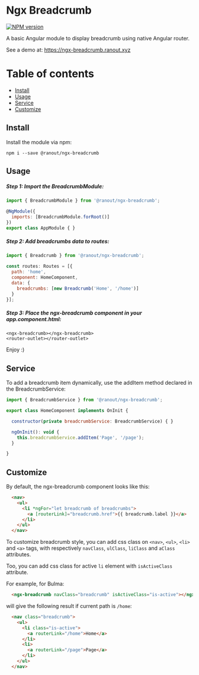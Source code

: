 # Ngx Breadcrumb

[![NPM version][npm-image]][npm-url]

A basic Angular module to display breadcrumb using native Angular router.

See a demo at: https://ngx-breadcrumb.ranout.xyz

Table of contents
=================

  * [Install](#install)
  * [Usage](#usage)
  * [Service](#service)
  * [Customize](#customize)

## Install

Install the module via npm:

    npm i --save @ranout/ngx-breadcrumb

## Usage

##### Step 1: Import the BreadcrumbModule:

```js
import { BreadcrumbModule } from '@ranout/ngx-breadcrumb';

@NgModule({
  imports: [BreadcrumbModule.forRoot()]
})
export class AppModule { }
```

##### Step 2: Add breadcrumbs data to routes:

```js
import { Breadcrumb } from '@ranout/ngx-breadcrumb';

const routes: Routes = [{
  path: 'home',
  component: HomeComponent,
  data: { 
    breadcrumbs: [new Breadcrumb('Home', '/home')] 
  }
}];
```

##### Step 3: Place the ngx-breadcrumb component in your app.component.html:

	<ngx-breadcrumb></ngx-breadcrumb>
	<router-outlet></router-outlet>

Enjoy :)

## Service

To add a breadcrumb item dynamically, use the addItem method declared in the BreadcrumbService:

```js
import { BreadcrumbService } from '@ranout/ngx-breadcrumb';

export class HomeComponent implements OnInit {

  constructor(private breadcrumbService: BreadcrumbService) { }

  ngOnInit(): void {
    this.breadcrumbService.addItem('Page', '/page');
  }

}
```

## Customize

By default, the ngx-breadcrumb component looks like this:

```html
  <nav>
    <ul>
      <li *ngFor="let breadcrumb of breadcrumbs">
        <a [routerLink]="breadcrumb.href">{{ breadcrumb.label }}</a>
      </li>
    </ul>
  </nav>
```

To customize breadcrumb style, you can add css class on `<nav>`, `<ul>`, `<li>` and `<a>` tags, with respectively `navClass`, `ulClass`, `liClass` and `aClass` attributes.

Too, you can add css class for active `li` element with `isActiveClass` attribute.

For example, for Bulma:

```html
  <ngx-breadcrumb navClass="breadcrumb" isActiveClass="is-active"></ngx-breadcrumb>
```

will give the following result if current path is `/home`:

```html
  <nav class="breadcrumb">
    <ul>
      <li class="is-active">
        <a routerLink="/home">Home</a>
      </li>
      <li>
        <a routerLink="/page">Page</a>
      </li>
    </ul>
  </nav>
```

[npm-image]: https://img.shields.io/badge/npm%20package-1.0.5-brightgreen.svg
[npm-url]: https://www.npmjs.com/package/@ranout/ngx-breadcrumb
